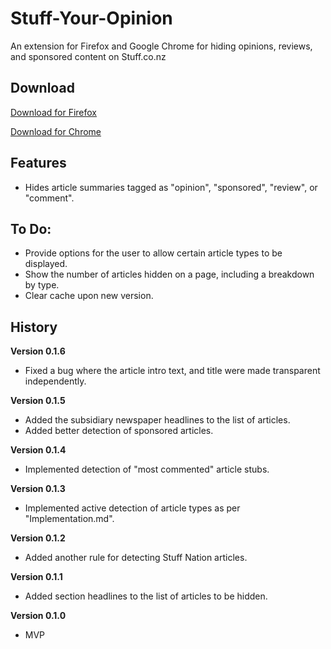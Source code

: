 # Stuff-Your-Opinion

An extension for Firefox and Google Chrome for hiding opinions, reviews, and sponsored content on Stuff.co.nz

## Download

[Download for Firefox](https://addons.mozilla.org/en-US/firefox/addon/stuff-your-opinion/)

[Download for Chrome](https://chrome.google.com/webstore/detail/stuff-your-opinion/jhibdleohknpbgeihkplcjmaaphlmemo)

## Features

- Hides article summaries tagged as "opinion", "sponsored", "review", or "comment".

## To Do:

- Provide options for the user to allow certain article types to be displayed.
- Show the number of articles hidden on a page, including a breakdown by type.
- Clear cache upon new version.

## History

**Version 0.1.6**

- Fixed a bug where the article intro text, and title were made transparent independently.

**Version 0.1.5**

- Added the subsidiary newspaper headlines to the list of articles.
- Added better detection of sponsored articles.

**Version 0.1.4**

- Implemented detection of "most commented" article stubs.

**Version 0.1.3**

- Implemented active detection of article types as per "Implementation.md".

**Version 0.1.2**

- Added another rule for detecting Stuff Nation articles.

**Version 0.1.1**

- Added section headlines to the list of articles to be hidden.

**Version 0.1.0**

- MVP
